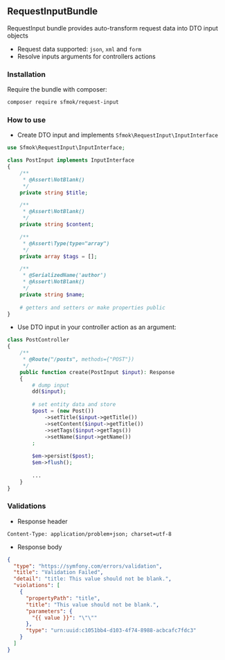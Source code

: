 ## RequestInputBundle
RequestInput bundle provides auto-transform request data into DTO input objects
- Request data supported: `json`, `xml` and `form`
- Resolve inputs arguments for controllers actions

### Installation
Require the bundle with composer:
```bash
composer require sfmok/request-input
```

### How to use

- Create DTO input and implements `Sfmok\RequestInput\InputInterface`
```php
use Sfmok\RequestInput\InputInterface;

class PostInput implements InputInterface
{
    /**
     * @Assert\NotBlank()
     */
    private string $title;

    /**
     * @Assert\NotBlank()
     */
    private string $content;

    /**
     * @Assert\Type(type="array")
     */
    private array $tags = [];

    /**
     * @SerializedName('author')
     * @Assert\NotBlank()
     */
    private string $name;
    
    # getters and setters or make properties public
}
```
- Use DTO input in your controller action as an argument:
```php
class PostController
{
    /**
     * @Route("/posts", methods={"POST"})
     */
    public function create(PostInput $input): Response
    {
        # dump input
        dd($input);
        
        # set entity data and store
        $post = (new Post())
            ->setTitle($input->getTitle())
            ->setContent($input->getTitle())
            ->setTags($input->getTags())
            ->setName($input->getName())
        ;
            
        $em->persist($post);
        $em->flush();
        
        ...
    }
}
```

### Validations
- Response header
```
Content-Type: application/problem+json; charset=utf-8
```
- Response body
```json
{
  "type": "https://symfony.com/errors/validation",
  "title": "Validation Failed",
  "detail": "title: This value should not be blank.",
  "violations": [
    {
      "propertyPath": "title",
      "title": "This value should not be blank.",
      "parameters": {
        "{{ value }}": "\"\""
      },
      "type": "urn:uuid:c1051bb4-d103-4f74-8988-acbcafc7fdc3"
    }
  ]
}
```
